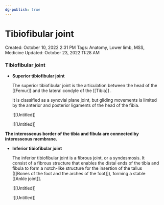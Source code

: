 ```yaml
---
dg-publish: true
---
```


# Tibiofibular joint

Created: October 10, 2022 2:31 PM
Tags: Anatomy, Lower limb, MSS, Medicine
Updated: October 23, 2022 11:28 AM

### Tibiofibular joint

- **Superior tibiofibular joint**
    
    The superior tibiofibular joint is the articulation between the head of the [[Femur]]  and the lateral condyle of the [[Tibia]] .
    
    It is classified as a synovial plane joint, but gliding movements is limited by the anterior and posterior ligaments of the head of the fibia.
    
    ![[Untitled]]
    
    ![[Untitled]]
    

**The interosseous border of the tibia and fibula are connected by interosseous membrane.**

- **Inferior tibiofibular joint**
    
    The inferior tibiofibular joint is a fibrous joint, or a syndesmosis. It consist of a fibrous structure that enables the distal ends of the tibia and fibula to form a notch-like structure for the insertion of the tallus ([[Bones of the foot and the arches of the foot]]), forming a stable [[Ankle joint]].
    
    ![[Untitled]]
    
    ![[Untitled]]